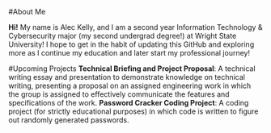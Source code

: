 #About Me

**Hi!** My name is Alec Kelly, and I am a second year Information Technology & Cybersecurity major (my second undergrad degree!) at Wright State University! I hope to get in the habit of updating this GitHub and exploring more as I continue my education and later start my professional journey!

#Upcoming Projects
**Technical Briefing and Project Proposal**: A technical writing essay and presentation to demonstrate knowledge on technical writing, presenting a proposal on an assigned engineering work in which the group is assigned to effectively communicate the features and specifications of the work.
**Password Cracker Coding Project**: A coding project (for strictly educational purposes) in which code is written to figure out randomly generated passwords.
